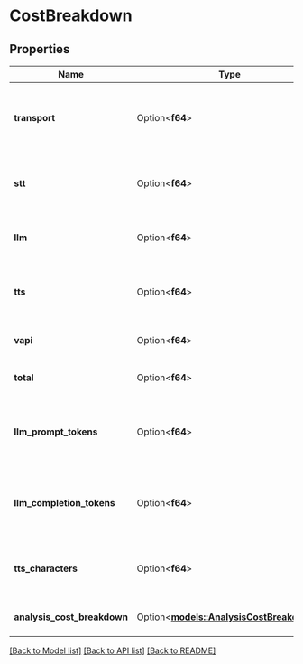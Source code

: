 # CostBreakdown

## Properties

Name | Type | Description | Notes
------------ | ------------- | ------------- | -------------
**transport** | Option<**f64**> | This is the cost of the transport provider, like Twilio or Vonage. | [optional]
**stt** | Option<**f64**> | This is the cost of the speech-to-text service. | [optional]
**llm** | Option<**f64**> | This is the cost of the language model. | [optional]
**tts** | Option<**f64**> | This is the cost of the text-to-speech service. | [optional]
**vapi** | Option<**f64**> | This is the cost of Vapi. | [optional]
**total** | Option<**f64**> | This is the total cost of the call. | [optional]
**llm_prompt_tokens** | Option<**f64**> | This is the LLM prompt tokens used for the call. | [optional]
**llm_completion_tokens** | Option<**f64**> | This is the LLM completion tokens used for the call. | [optional]
**tts_characters** | Option<**f64**> | This is the TTS characters used for the call. | [optional]
**analysis_cost_breakdown** | Option<[**models::AnalysisCostBreakdown**](AnalysisCostBreakdown.md)> | This is the cost of the analysis. | [optional]

[[Back to Model list]](../README.md#documentation-for-models) [[Back to API list]](../README.md#documentation-for-api-endpoints) [[Back to README]](../README.md)


